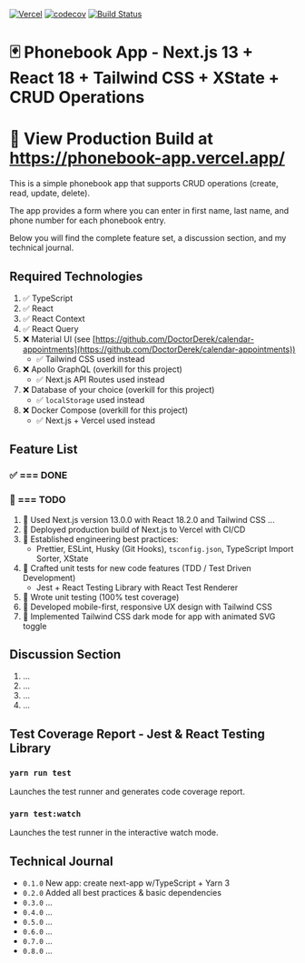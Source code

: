 [![Vercel](https://therealsujitk-vercel-badge.vercel.app/?app=phonebook-app)](https://phonebook-app.vercel.app/) [![codecov](https://codecov.io/gh/DoctorDerek/phonebook-app/branch/main/graph/badge.svg?token=3gfQ4azgws)](https://codecov.io/gh/DoctorDerek/phonebook-app) [![Build Status](https://app.travis-ci.com/DoctorDerek/phonebook-app.svg?branch=main)](https://app.travis-ci.com/DoctorDerek/phonebook-app)

# 🃏 Phonebook App - Next.js 13 + React 18 + Tailwind CSS + XState + CRUD Operations

# 👀 View Production Build at https://phonebook-app.vercel.app/

This is a simple phonebook app that supports CRUD operations (create, read, update, delete).

The app provides a form where you can enter in first name, last name, and phone number for each phonebook entry.

Below you will find the complete feature set, a discussion section, and my technical journal.

## Required Technologies

1. ✅ TypeScript
2. ✅ React
3. ✅ React Context
4. ✅ React Query
5. ❌ Material UI (see [https://github.com/DoctorDerek/calendar-appointments](https://github.com/DoctorDerek/calendar-appointments))
   - ✅ Tailwind CSS used instead
6. ❌ Apollo GraphQL (overkill for this project)
   - ✅ Next.js API Routes used instead
7. ❌ Database of your choice (overkill for this project)
   - ✅ `localStorage` used instead
8. ❌ Docker Compose (overkill for this project)
   - ✅ Next.js + Vercel used instead

## Feature List

### ✅ === DONE

### 🌠 === TODO

1. 🌠 Used Next.js version 13.0.0 with React 18.2.0 and Tailwind CSS ...
1. 🌠 Deployed production build of Next.js to Vercel with CI/CD
1. 🌠 Established engineering best practices:
   - Prettier, ESLint, Husky (Git Hooks), `tsconfig.json`, TypeScript Import Sorter, XState
1. 🌠 Crafted unit tests for new code features (TDD / Test Driven Development)
   - Jest + React Testing Library with React Test Renderer
1. 🌠 Wrote unit testing (100% test coverage)
1. 🌠 Developed mobile-first, responsive UX design with Tailwind CSS
1. 🌠 Implemented Tailwind CSS dark mode for app with animated SVG toggle

## Discussion Section

1. ...
2. ...
3. ...
4. ...

## Test Coverage Report - Jest & React Testing Library

### `yarn run test`

Launches the test runner and generates code coverage report.

### `yarn test:watch`

Launches the test runner in the interactive watch mode.

## Technical Journal

- `0.1.0` New app: create next-app w/TypeScript + Yarn 3
- `0.2.0` Added all best practices & basic dependencies
- `0.3.0` ...
- `0.4.0` ...
- `0.5.0` ...
- `0.6.0` ...
- `0.7.0` ...
- `0.8.0` ...
